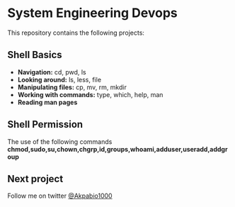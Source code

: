 # System Engineering Devops

This repository contains the following projects:

## Shell Basics
- **Navigation:** cd, pwd, ls
- **Looking around:** ls, less, file
- **Manipulating files:** cp, mv, rm, mkdir
- **Working with commands:** type, which, help, man
- **Reading man pages**

## Shell Permission
The use of the following commands
**chmod,sudo,su,chown,chgrp,id,groups,whoami,adduser,useradd,addgroup**

## Next project

Follow me on twitter [@Akpabio1000](https://twitter.com/akpabio1000 "Profile Page")


